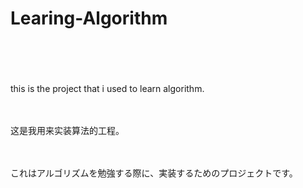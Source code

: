 # Learing-Algorithm<br><br><br>

this is the project that i used to learn algorithm.<br><br><br>


这是我用来实装算法的工程。<br><br><br>

これはアルゴリズムを勉強する際に、実装するためのプロジェクトです。

